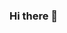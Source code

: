 ### Hi there 👋

<!--
**Mosesedem/Mosesedem** is a ✨ _special_ ✨ repository because its `README.md` (this file) appears on your GitHub profile.

Here are some ideas to get you started:

- 🔭 I’m currently working on Next.js
- 🌱 I’m currently learning to make my codes simpler, shorter, smarter but effective! 😆 
- 👯 I’m looking to collaborate on anything that's both educative and productive 
- 🤔 I'm willing to learn... yeah 😄!
- 💬 Ask me about 🤷‍♂️
- 📫 How to reach me: Do me an email at mosesedem81@gmail.com
- 😄 Pronouns: Really?... That's not such a manly thing to be specific about.
- ⚡ Fun fact: 🤷‍♂️
-->
